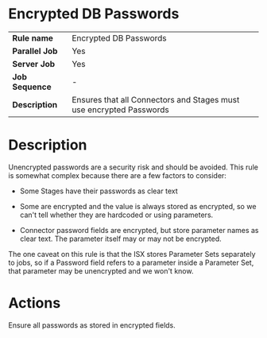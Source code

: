 # Encrypted DB Passwords

|     |     |
| --- | --- |
| **Rule name** | Encrypted DB Passwords |
| **Parallel Job** | Yes |
| **Server Job** | Yes |
| **Job Sequence** | \-  |
| **Description** | Ensures that all Connectors and Stages must use encrypted Passwords |

# Description

Unencrypted passwords are a security risk and should be avoided. This rule is somewhat complex because there are a few factors to consider:

*   Some Stages have their passwords as clear text
    
*   Some are encrypted and the value is always stored as encrypted, so we can't tell whether they are hardcoded or using parameters.
    
*   Connector password fields are encrypted, but store parameter names as clear text. The parameter itself may or may not be encrypted.
    

The one caveat on this rule is that the ISX stores Parameter Sets separately to jobs, so if a Password field refers to a parameter inside a Parameter Set, that parameter may be unencrypted and we won't know.

# Actions

Ensure all passwords as stored in encrypted fields.